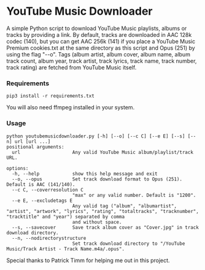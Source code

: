 # YouTube Music Downloader
A simple Python script to download YouTube Music playlists, albums or tracks by providing a link.
By default, tracks are downloaded in AAC 128k codec (140), but you can get AAC 256k (141) if you place a YouTube Music Premium cookies.txt at the same directory as this script and Opus (251) by using the flag "--o".
Tags (album artist, album cover, album name, album track count, album year, track artist, track lyrics, track name, track number, track rating) are fetched from YouTube Music itself.

### Requirements
    pip3 install -r requirements.txt
You will also need ffmpeg installed in your system.

### Usage
    python youtubemusicdownloader.py [-h] [--o] [--c C] [--e E] [--s] [--n] url [url ...]
    positional arguments:
      url                   Any valid YouTube Music album/playlist/track URL.

    options:
      -h, --help            show this help message and exit
      --o, --opus           Set track download format to Opus (251). Default is AAC (141/140).
      --c C, --coverresolution C
                            "max" or any valid number. Default is "1200".
      --e E, --excludetags E
                            Any valid tag ("album", "albumartist", "artist", "artwork", "lyrics", "rating", "totaltracks", "tracknumber", "tracktitle" and "year") separated by comma     
                            and without space.
      --s, --savecover      Save track album cover as "Cover.jpg" in track download directory.
      --n, --nodirectorystructure
                            Set track download directory to "/YouTube Music/Track Artist - Track Name.m4a/.opus".

Special thanks to Patrick Timm for helping me out in this project.
